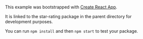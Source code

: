 This example was bootstrapped with [Create React App](https://github.com/facebook/create-react-app).

It is linked to the star-rating package in the parent directory for development purposes.

You can run `npm install` and then `npm start` to test your package.
